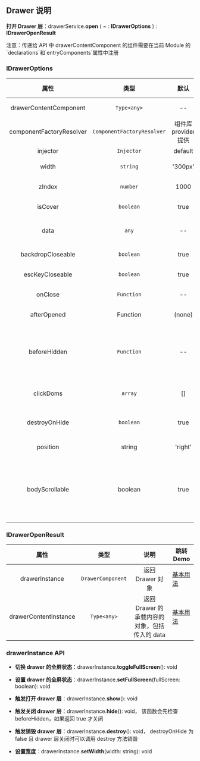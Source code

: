 ## Drawer 说明

**打开 Drawer 层**：drawerService.**open** ( ~ : **IDrawerOptions** ) : **IDrawerOpenResult**

注意：传递给 API 中 drawerContentComponent 的组件需要在当前 Module 的\`declarations\`和\`entryComponents\`属性中注册

### IDrawerOptions

|           属性           |            类型            |         默认         |                                                                            说明                                                                             | 跳转 Demo                                                            |
| :----------------------: | :------------------------: | :------------------: | :---------------------------------------------------------------------------------------------------------------------------------------------------------: | -------------------------------------------------------------------- |
|  drawerContentComponent  |        `Type<any>`         |          --          |                                                              必要参数，传入自定义的 component                                                               | [基本用法](demo#basic-usage)                      |
| componentFactoryResolver | `ComponentFactoryResolver` | 组件库 provider 提供 |                                                                    可选，一般不需要设置                                                                     |
|         injector         |         `Injector`         |       default        |                                                                    可选，一般不需要设置                                                                     |
|          width           |          `string`          |       '300px'        |                                                                  可选，设置 drawer 的宽度                                                                   | [基本用法](demo#basic-usage)                      |
|          zIndex          |          `number`          |         1000         |                                                               可选，设置 drawer 的 z-index 值                                                               | [基本用法](demo#basic-usage)                      |
|         isCover          |         `boolean`          |         true         |                                                                     可选，是否有遮罩层                                                                      | [基本用法](demo#basic-usage)                      |
|           data           |           `any`            |          --          |                                                    可选，可以传入任意对象给 drawerContentComponent 使用                                                     | [基本用法](demo#basic-usage)                      |
|    backdropCloseable     |         `boolean`          |         true         |                                                         可选，设置可否通过点击背景来关闭 drawer 层                                                          | [基本用法](demo#basic-usage)                      |
|     escKeyCloseable      |         `boolean`          |         true         |                                                         可选，设置可否通过 esc 按键来关闭 drawer 层                                                         | [基本用法](demo#basic-usage)                      |
|         onClose          |         `Function`         |          --          |                                                                 可选，关闭 drawer 时候调用                                                                  | [基本用法](demo#basic-usage)                      |
|       afterOpened        |          Function          |        (none)        |                                                       \`7.23.0 版本新增\`可选，打开 drawer 后时候调用                                                       |
|       beforeHidden       |         `Function`         |          --          | 可选, 关闭 drawer 前调用，返回 boolean 类型，返回 false 可以阻止关闭 drawer 层，类型为\`() => boolean\` 或者\`Promise<boolean>\`或者\`Observable<boolean>\` | [基本用法](demo#basic-usage)                      |
|        clickDoms         |          `array`           |          []          |                                                    可选，isCover 为 false 的情况下，点击 Dom 关闭侧滑栏                                                     | [关闭后不销毁](demo#do-not-destroy-after-closing) |
|      destroyOnHide       |         `boolean`          |         true         |                                                   可选，关闭 drawer 时是否销毁 DrawerComponent，默认销毁                                                    | [关闭后不销毁](demo#do-not-destroy-after-closing) |
|         position         |           string           |       'right'        |                                                          可选，抽屉板出现的位置，'left'或者'right'                                                          | [基本用法](demo#basic-usage)                      |
|      bodyScrollable      |          boolean           |        true         |                                                       可选，drawer 打开后，body是否可滚动，默认为可滚动,false时隐藏滚动,隐藏滚动条可能会产生抖动，可以通过设置外层fixed来同时避免滚动与抖动,可参考modal的解决方案           | [解决抖动滚动问题](demo#template-fixed) |

### IDrawerOpenResult

|         属性          |       类型        |                     说明                      | 跳转 Demo                                       |
| :-------------------: | :---------------: | :-------------------------------------------: | ----------------------------------------------- |
|    drawerInstance     | `DrawerComponent` |               返回 Drawer 对象                | [基本用法](demo#basic-usage) |
| drawerContentInstance |    `Type<any>`    | 返回 Drawer 的承载内容的对象，包括传入的 data | [基本用法](demo#basic-usage) |

### drawerInstance API

- **切换 drawer 的全屏状态**：drawerInstance.**toggleFullScreen**(): void

- **设置 drawer 的全屏状态**：drawerInstance.**setFullScreen**(fullScreen: boolean): void

- **触发打开 drawer 层**：drawerInstance.**show**(): void

- **触发关闭 drawer 层**：drawerInstance.**hide**(): void， 该函数会先检查 beforeHidden，如果返回 true 才关闭

- **触发销毁 drawer 层**：drawerInstance.**destroy**(): void， destroyOnHide 为 false 且 drawer 层关闭时可以调用 destroy 方法销毁
- **设置宽度**：drawerInstance.**setWidth**(width: string): void
